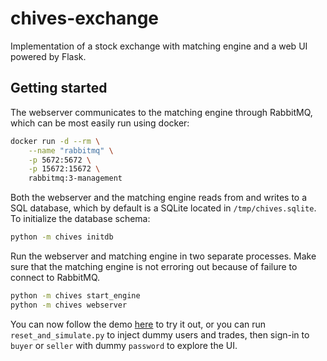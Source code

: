 # chives-exchange
Implementation of a stock exchange with matching engine and a web UI powered by 
Flask.

## Getting started
The webserver communicates to the matching engine through RabbitMQ, which can be 
most easily run using docker:
```bash
docker run -d --rm \
    --name "rabbitmq" \
    -p 5672:5672 \
    -p 15672:15672 \
    rabbitmq:3-management
```

Both the webserver and the matching engine reads from and writes to a SQL 
database, which by default is a SQLite located in `/tmp/chives.sqlite`. To 
initialize the database schema:
```bash
python -m chives initdb
```

Run the webserver and matching engine in two separate processes. Make sure that 
the matching engine is not erroring out because of failure to connect to 
RabbitMQ.
```bash
python -m chives start_engine
python -m chives webserver
```

You can now follow the demo [here](https://xuganyu96.github.io/chives-exchange/) 
to try it out, or you can run `reset_and_simulate.py` to inject dummy users and 
trades, then sign-in to `buyer` or `seller` with dummy `password` to explore 
the UI.
